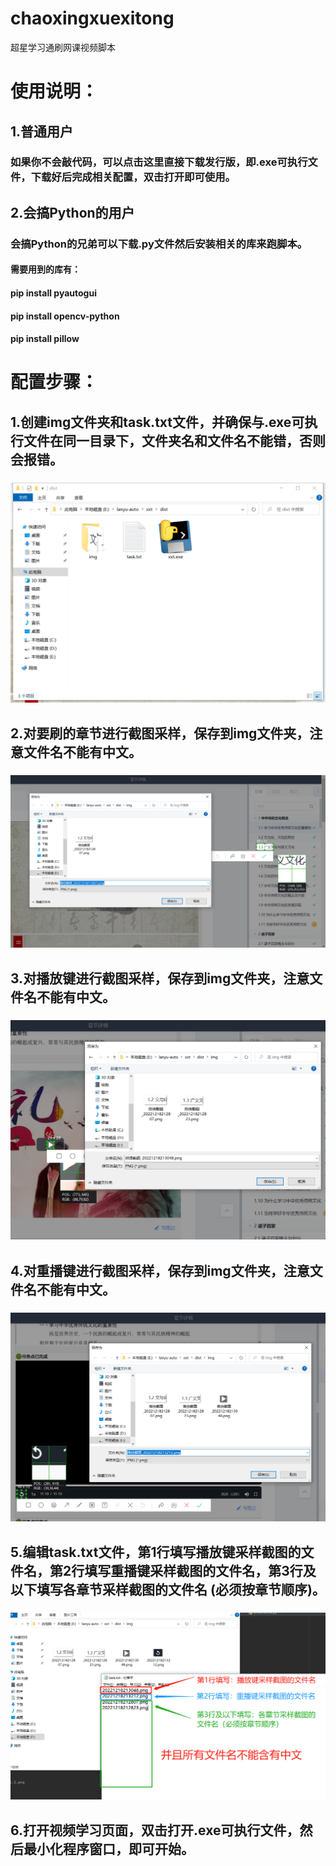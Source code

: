 # chaoxingxuexitong
超星学习通刷网课视频脚本

# 使用说明：
## 1.普通用户
### 如果你不会敲代码，可以点击这里直接下载发行版，即.exe可执行文件，下载好后完成相关配置，双击打开即可使用。
## 2.会搞Python的用户
### 会搞Python的兄弟可以下载.py文件然后安装相关的库来跑脚本。
#### 需要用到的库有：
#### pip install pyautogui
#### pip install opencv-python
#### pip install pillow

# 配置步骤：
## 1.创建img文件夹和task.txt文件，并确保与.exe可执行文件在同一目录下，文件夹名和文件名不能错，否则会报错。
### ![/readme/img1.png](/readme/img1.png)
## 2.对要刷的章节进行截图采样，保存到img文件夹，注意文件名不能有中文。
### ![/readme/img2.png](/readme/img2.png)
## 3.对播放键进行截图采样，保存到img文件夹，注意文件名不能有中文。
### ![/readme/img3.png](/readme/img3.png)
## 4.对重播键进行截图采样，保存到img文件夹，注意文件名不能有中文。
### ![/readme/img4.png](/readme/img4.png)
## 5.编辑task.txt文件，第1行填写播放键采样截图的文件名，第2行填写重播键采样截图的文件名，第3行及以下填写各章节采样截图的文件名 (必须按章节顺序)。
### ![/readme/img5.png](/readme/img5.png)
## 6.打开视频学习页面，双击打开.exe可执行文件，然后最小化程序窗口，即可开始。
